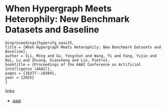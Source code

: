 # When Hypergraph Meets Heterophily: New Benchmark Datasets and Baseline

```
@inproceedings{hyperufg_aaai25,
title = {When Hypergraph Meets Heterophily: New Benchmark Datasets and Baseline},
author = {Li, Ming and Gu, Yongchun and Wang, Yi and Fang, Yujie and Bai, Lu and Zhuang, Xiaosheng and Liò, Pietro},
booktitle = {Proceedings of the AAAI Conference on Artificial Intelligence (AAAI)},
pages = {18377--18384},
year = {2025}
}
```

links
- [aaai](https://ojs.aaai.org/index.php/AAAI/article/view/34022)
